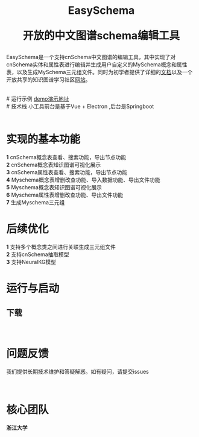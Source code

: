 
<!--<p align="center">
    <a href=""> <img src="pics/logo.png" width="400"/></a>
<p>
<p align="center">  
    <a href="http://neuralkg.zjukg.cn/">
        <img alt="Website" src="https://img.shields.io/badge/website-online-orange">
    </a>
    <a href="https://pypi.org/project/neuralkg/">
        <img alt="Pypi" src="https://img.shields.io/pypi/v/neuralkg">
    </a>
    <a href="https://github.com/zjukg/NeuralKG/blob/main/LICENSE">
        <img alt="Pypi" src="https://img.shields.io/badge/license-Apache--2.0-yellowgreen">
    </a>
    <a href="">
        <img alt="LICENSE" src="https://img.shields.io/badge/license-MIT-brightgreen">
    </a>
    <a href="https://zjukg.github.io/NeuralKG/index.html">
        <img alt="Documentation" src="https://img.shields.io/badge/Doc-online-blue">
    </a>
</p>-->
<h1 align="center">
    <p>EasySchema</p>
    <p>开放的中文图谱schema编辑工具</p>
</h1>

EasySchema是一个支持cnSchema中文图谱的编辑工具，其中实现了对cnSchema实体和属性表进行编辑并生成用户自定义的MySchema概念和属性表，以及生成MySchema三元组文件。同时为初学者提供了详细的[文档](https://zjukg.github.io/.../index.html)以及一个开放共享的知识图谱学习社区[网站](http://cnschema.openkg.cn/)。

<br>
# 运行示例
<a href="http://116.62.19.215:1111/">demo演示地址</a>
<br>
# 技术栈
小工具前台是基于Vue + Electron ,后台是Springboot
<br>
<br>

# 实现的基本功能
**1** cnSchema概念表查看、搜索功能，导出节点功能<br>
**2** cnSchema概念表知识图谱可视化展示<br>
**3** cnSchema属性表查看、搜索功能，导出节点功能<br>
**4** Myschema概念表增删改查功能、导入数据功能、导出文件功能<br>
**5** Myschema概念表知识图谱可视化展示<br>
**6** Myschema属性表增删改查功能、导出文件功能<br>
**7** 生成Myschema三元组
<br>
# 后续优化
**1** 支持多个概念类之间进行关联生成三元组文件<br>
**2** 支持cnSchema抽取模型<br>
**3** 支持NeuralKG模型
<br>
# 运行与启动

## 下载
<!--
**Step1** 使用 ```Anaconda``` 创建虚拟环境，并进入虚拟环境

```bash
conda create -n neuralkg python=3.8
conda activate neuralkg
```
**Step2** 下载适用您CUDA版本的的PyTorch的DGL，下面我们提供一个基于CUDA 11.1的下载样例 

+  下载PyTorch
```
pip install torch==1.9.1+cu111 -f https://download.pytorch.org/whl/torch_stable.html
```
+ 下载DGL
```
pip install dgl-cu111 dglgo -f https://data.dgl.ai/wheels/repo.html
```

**Step3** 安装NeuralKG

+ 基于Pypi
```bash
pip install neuralkg
```

+ 或基于源码

```bash
git clone https://github.com/zjukg/NeuralKG.git
cd NeuralKG
python setup.py install
```
## 模型训练
```
# Use bash script
sh ./scripts/your-sh

# Use config
python main.py --load_config --config_path <your-config>

```

## 模型测试
```
python main.py --test_only --checkpoint_dir <your-model-path>
```
## 超参调节
NeuralKG使用[Weights&Biases](https://wandb.ai/site)进行超参数调节，支持多种超参优化例如网格搜索、随机搜索和贝叶斯优化。搜索类型和搜索空间可以通过配置（*.yaml）文件进行设置。

下面展示了在FB15k-237上训练TransE，并使用贝叶斯搜索（bayes search）进行超参数调节的配置文件：

```
command:
  - ${env}
  - ${interpreter}
  - ${program}
  - ${args}
program: main.py
method: bayes
metric:
  goal: maximize
  name: Eval|hits@10
parameters:
  dataset_name:
    value: FB15K237
  model_name:
    value: TransE
  loss_name:
    values: [Adv_Loss, Margin_Loss]
  train_sampler_class:
    values: [UniSampler, BernSampler]
  emb_dim:
    values: [400, 600]
  lr:
    values: [1e-4, 5e-5, 1e-6]
  train_bs:
    values: [1024, 512]
  num_neg:
    values: [128, 256]
```
<br>

# 复现结果
下面展示了使用NeuralKG的不同模型在FB15k-237上的结果，更多结果请访问[此处](https://zjukg.github.io/NeuralKG/result.html)。


|Method | MRR | Hit@1 | Hit@3 | Hit@10 |
|:------:|:---:|:-----:|:-----:|:------:|
|TransE|0.32|0.23|0.36|0.51|
|TransR|0.23|0.16|0.26|0.38|
|TransH|0.31|0.2|0.34|0.50|
|DistMult|0.30|0.22|0.33|0.48|
|ComplEx|0.25|0.17|0.27|0.40|
|SimplE|0.16|0.09|0.17|0.29|
|ConvE|0.32|0.23|0.35|0.50|
|RotatE|0.33|0.23|0.37|0.53|
|BoxE|0.32|0.22|0.36|0.52|
|HAKE|0.34|0.24|0.38|0.54|
|PairRE|0.35|0.25|0.38|0.54|
|DualE|0.33|0.24|0.36|0.52|
|XTransE|0.29|0.19|0.31|0.45|
|RGCN|0.25|0.16|0.27|0.43|
|KBAT*|0.28|0.18|0.31|0.46|
|CompGCN|0.34|0.25|0.38|0.52|
|IterE|0.26|0.19|0.29|0.41|

*:在KBAT的原论文作者实现中存在标签泄漏的问题，所以正确的结果相对较低，具体可以查看https://github.com/deepakn97/relationPrediction/issues/28
-->
<br>

# 问题反馈
我们提供长期技术维护和答疑解惑。如有疑问，请提交issues

<br>

# 核心团队

**浙江大学**
